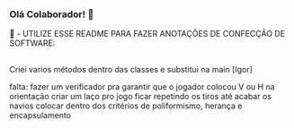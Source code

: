 ### Olá Colaborador! 👋

📣 - UTILIZE ESSE README PARA FAZER ANOTAÇÕES DE CONFECÇÃO DE SOFTWARE:

##

Criei varios métodos dentro das classes e substitui na main [Igor]

falta:
fazer um verificador pra garantir que o jogador colocou V ou H na orientação
criar um laço pro jogo ficar repetindo os tiros até acabar os navios
colocar dentro dos critérios de poliformismo, herança e encapsulamento